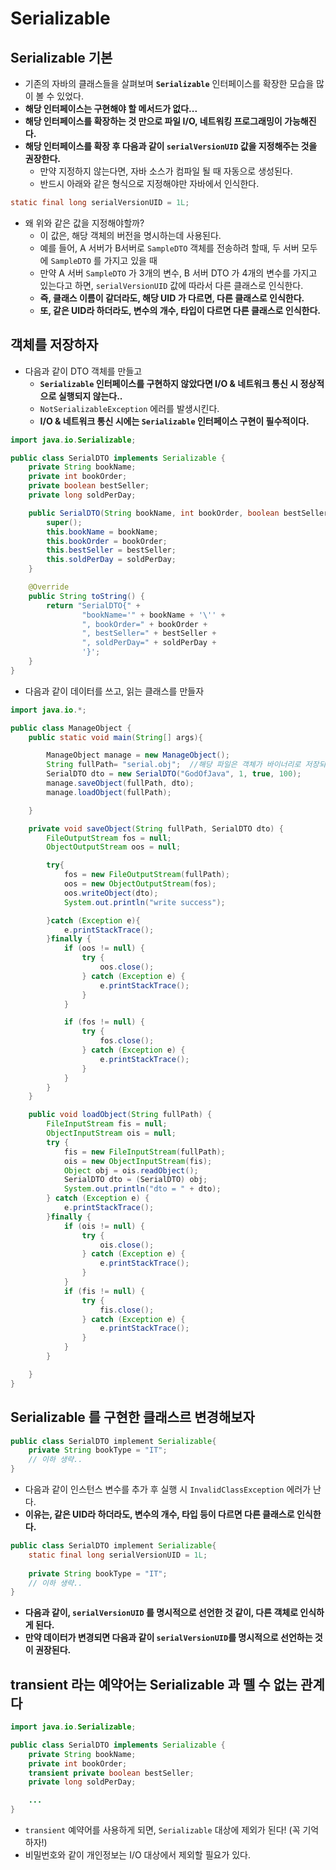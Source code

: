 # Serializable

## Serializable 기본

* 기존의 자바의 클래스들을 살펴보며 **`Serializable`** 인터페이스를 확장한 모습을 많이 볼 수 있었다.
* **해당 인터페이스는 구현해야 할 메서드가 없다...**&#x20;
* **해당 인터페이스를 확장하는 것 만으로 파일 I/O, 네트워킹 프로그래밍이 가능해진다.**
* **해당 인터페이스를 확장 후 다음과 같이 `serialVersionUID` 값을 지정해주는 것을 권장한다.**
  * 만약 지정하지 않는다면, 자바 소스가 컴파일 될 때 자동으로 생성된다.
  * 반드시 아래와 같은 형식으로 지정해야만 자바에서 인식한다.

```java
static final long serialVersionUID = 1L;
```

* 왜 위와 같은 값을 지정해야할까?
  * 이 값은, 해당 객체의 버전을 명시하는데 사용된다.
  * 예를 들어, A 서버가 B서버로 `SampleDTO` 객체를 전송하려 할때, 두 서버 모두에 `SampleDTO` 를 가지고 있을 때
  * 만약 A 서버 `SampleDTO` 가 3개의 변수, B 서버 DTO 가 4개의 변수를 가지고 있는다고 하면, `serialVersionUID` 값에 따라서 다른 클래스로 인식한다.
  * **즉, 클래스 이름이 같더라도, 해당 UID 가 다르면, 다른 클래스로 인식한다.**
  * **또, 같은 UID라 하더라도, 변수의 개수, 타입이 다르면 다른 클래스로 인식한다.**

## 객체를 저장하자

* 다음과 같이 DTO 객체를 만들고
  * **`Serializable` 인터페이스를 구현하지 않았다면 I/O & 네트워크 통신 시 정상적으로 실행되지 않는다..**
  * `NotSerializableException` 에러를 발생시킨다.&#x20;
  * **I/O & 네트워크 통신 시에는 `Serializable` 인터페이스 구현이 필수적이다.**

```java
import java.io.Serializable;

public class SerialDTO implements Serializable {
    private String bookName;
    private int bookOrder;
    private boolean bestSeller;
    private long soldPerDay;

    public SerialDTO(String bookName, int bookOrder, boolean bestSeller, long soldPerDay) {
        super();
        this.bookName = bookName;
        this.bookOrder = bookOrder;
        this.bestSeller = bestSeller;
        this.soldPerDay = soldPerDay;
    }

    @Override
    public String toString() {
        return "SerialDTO{" +
                "bookName='" + bookName + '\'' +
                ", bookOrder=" + bookOrder +
                ", bestSeller=" + bestSeller +
                ", soldPerDay=" + soldPerDay +
                '}';
    }
}

```

* 다음과 같이 데이터를 쓰고, 읽는 클래스를 만들자

```java
import java.io.*;

public class ManageObject {
    public static void main(String[] args){

        ManageObject manage = new ManageObject();
        String fullPath= "serial.obj";  //해당 파일은 객체가 바이너리로 저장되어 있어서 일반 텍스트 파일로 읽기가 힘들다.
        SerialDTO dto = new SerialDTO("GodOfJava", 1, true, 100);
        manage.saveObject(fullPath, dto);
        manage.loadObject(fullPath);

    }

    private void saveObject(String fullPath, SerialDTO dto) {
        FileOutputStream fos = null;
        ObjectOutputStream oos = null;

        try{
            fos = new FileOutputStream(fullPath);
            oos = new ObjectOutputStream(fos);
            oos.writeObject(dto);
            System.out.println("write success");

        }catch (Exception e){
            e.printStackTrace();
        }finally {
            if (oos != null) {
                try {
                    oos.close();
                } catch (Exception e) {
                    e.printStackTrace();
                }
            }

            if (fos != null) {
                try {
                    fos.close();
                } catch (Exception e) {
                    e.printStackTrace();
                }
            }
        }
    }

    public void loadObject(String fullPath) {
        FileInputStream fis = null;
        ObjectInputStream ois = null;
        try {
            fis = new FileInputStream(fullPath);
            ois = new ObjectInputStream(fis);
            Object obj = ois.readObject();
            SerialDTO dto = (SerialDTO) obj;
            System.out.println("dto = " + dto);
        } catch (Exception e) {
            e.printStackTrace();
        }finally {
            if (ois != null) {
                try {
                    ois.close();
                } catch (Exception e) {
                    e.printStackTrace();
                }
            }
            if (fis != null) {
                try {
                    fis.close();
                } catch (Exception e) {
                    e.printStackTrace();
                }
            }
        }

    }
}

```

## Serializable 를 구현한 클래스르 변경해보자

```java
public class SerialDTO implement Serializable{
    private String bookType = "IT";
    // 이하 생략..
}
```

* 다음과 같이 인스턴스 변수를 추가 후 실행 시 `InvalidClassException` 에러가 난다.
* **이유는, 같은 UID라 하더라도, 변수의 개수, 타입 등이 다르면 다른 클래스로 인식한다.**

```java
public class SerialDTO implement Serializable{
    static final long serialVersionUID = 1L;
    
    private String bookType = "IT";
    // 이하 생략..
}
```

* **다음과 같이, `serialVersionUID` 를 명시적으로 선언한 것 같이, 다른 객체로 인식하게 된다.**
* **만약 데이터가 변경되면 다음과 같이 `serialVersionUID`를 명시적으로 선언하는 것이 권장된다.**

## transient 라는 예약어는 Serializable 과 뗄 수 없는 관계다

```java
import java.io.Serializable;

public class SerialDTO implements Serializable {
    private String bookName;
    private int bookOrder;
    transient private boolean bestSeller;
    private long soldPerDay;

    ...
}

```

* `transient` 예약어를 사용하게 되면, `Serializable` 대상에 제외가 된다! (꼭 기억하자!)
* 비밀번호와 같이 개인정보는 I/O 대상에서 제외할 필요가 있다.&#x20;
